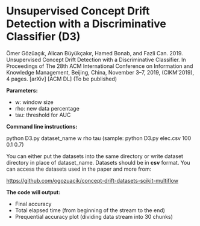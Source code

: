 # Unsupervised Concept Drift Detection with a Discriminative Classifier (D3)

Ömer Gözüaçık, Alican Büyükçakır, Hamed Bonab, and Fazli Can. 2019. Unsupervised Concept Drift Detection with a Discriminative Classifier. In Proceedings of The 28th ACM International Conference on Information and Knowledge Management, Beijing, China, November 3–7, 2019, (CIKM’2019), 4 pages. [arXiv] [ACM DL] (To be published)

**Parameters:**
* w: window size
* rho: new data percentage
* tau: threshold for AUC

**Command line instructions:**

python D3.py dataset_name w rho tau (sample: python D3.py elec.csv 100 0.1 0.7)

You can either put the datasets into the same directory or write dataset directory in place of dataset_name.
Datasets should be in **csv** format. You can access the datasets used in the paper and more from:

https://github.com/ogozuacik/concept-drift-datasets-scikit-multiflow

**The code will output:** 
* Final accuracy
* Total elapsed time (from beginning of the stream to the end)
* Prequential accuracy plot (dividing data stream into 30 chunks)
